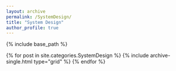 ```yaml
---
layout: archive
permalink: /SystemDesign/
title: "System Design"
author_profile: true
---
```


{% include base_path %}


  <div class="grid__wrapper">
  {% for post in site.categories.SystemDesign %}
    {% include archive-single.html type="grid" %}
  {% endfor %}
  </div>
